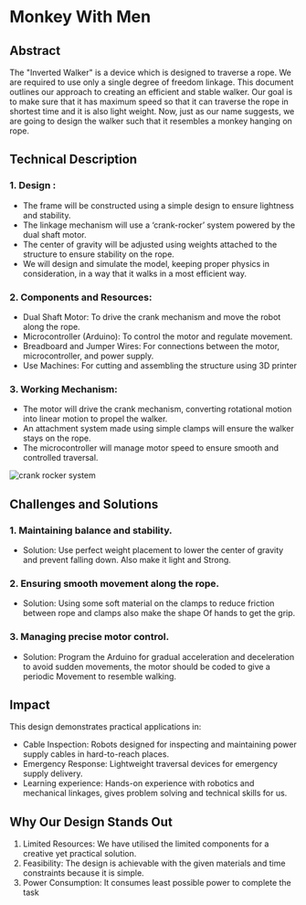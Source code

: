 # Monkey With Men

## Abstract
The "Inverted Walker" is a device which is designed to traverse a rope. We are required to use only a single degree of freedom linkage. This document outlines our approach to creating an efficient and stable walker. Our goal is to make sure that it has maximum speed so that it can traverse the rope in shortest time and it is also light weight.
Now, just as our name suggests, we are going to design the walker such that it resembles a monkey hanging on rope.

## Technical Description
### 1.	Design :

* The frame will be constructed using a simple design to ensure lightness and stability.
* The linkage mechanism will use a ‘crank-rocker’ system powered by the dual shaft motor.
* The center of gravity will be adjusted using weights attached to the structure to ensure stability on the rope.
* We will design and simulate the model, keeping proper physics in consideration, in a way that it walks in a most efficient way.

### 2.	Components and Resources:

* Dual Shaft Motor: To drive the crank mechanism and move the robot along the rope.
* Microcontroller (Arduino): To control the motor and regulate movement.
* Breadboard and Jumper Wires: For connections between the motor, microcontroller, and power supply.
* Use Machines: For cutting and assembling the structure using 3D printer

### 3.	Working Mechanism:

* The motor will drive the crank mechanism, converting rotational motion into linear motion to propel the walker.
* An attachment system made using simple clamps will ensure the walker stays on the rope.
* The microcontroller will manage motor speed to ensure smooth and controlled traversal.

 ![crank rocker system](https://github.com/user-attachments/assets/6e2e32b9-587e-419b-8add-02f76333955e)

## Challenges and Solutions
### 1.	Maintaining balance and stability.

* Solution: Use perfect weight placement to lower the center of gravity and prevent falling down. Also make it light and Strong.
### 2.	Ensuring smooth movement along the rope.

* Solution: Using some soft material on the clamps to reduce friction between rope and clamps also make the shape Of hands to get the grip.
### 3.	Managing precise motor control.

* Solution: Program the Arduino for gradual acceleration and deceleration to avoid sudden movements, the motor should be coded to give a periodic Movement to resemble walking.

## Impact
This design demonstrates practical applications in:
* Cable Inspection: Robots designed for inspecting and maintaining power supply cables in hard-to-reach places.
* Emergency Response: Lightweight traversal devices for emergency supply delivery.
* Learning experience: Hands-on experience with robotics and mechanical linkages, gives problem solving and technical skills for us.

## Why Our Design Stands Out
1.	Limited Resources: We have utilised the limited components for a creative yet practical solution.
2.	Feasibility: The design is achievable with the given materials and time constraints because it is simple.
3.	Power Consumption: It consumes least possible power to complete the task


